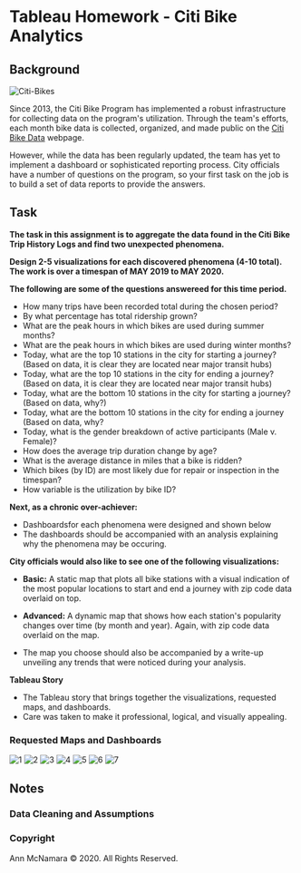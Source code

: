 # Tableau Homework - Citi Bike Analytics

## Background

![Citi-Bikes](Images/bike.jpeg)

Since 2013, the Citi Bike Program has implemented a robust infrastructure for collecting data on the program's utilization. Through the team's efforts, each month bike data is collected, organized, and made public on the [Citi Bike Data](https://www.citibikenyc.com/system-data) webpage.

However, while the data has been regularly updated, the team has yet to implement a dashboard or sophisticated reporting process. City officials have a number of questions on the program, so your first task on the job is to build a set of data reports to provide the answers.

## Task

**The task in this assignment is to aggregate the data found in the Citi Bike Trip History Logs and find two unexpected phenomena.** 

**Design 2-5 visualizations for each discovered phenomena (4-10 total). The work is over a timespan of MAY 2019 to MAY 2020.** 

**The following are some of the questions answereed for this time period.**

* How many trips have been recorded total during the chosen period?
* By what percentage has total ridership grown?
* What are the peak hours in which bikes are used during summer months?
* What are the peak hours in which bikes are used during winter months?
* Today, what are the top 10 stations in the city for starting a journey? (Based on data, it is clear they are located near major transit hubs)
* Today, what are the top 10 stations in the city for ending a journey? (Based on data, it is clear they are located near major transit hubs)
* Today, what are the bottom 10 stations in the city for starting a journey? (Based on data, why?)
* Today, what are the bottom 10 stations in the city for ending a journey (Based on data, why?
* Today, what is the gender breakdown of active participants (Male v. Female)?
* How does the average trip duration change by age?
* What is the average distance in miles that a bike is ridden?
* Which bikes (by ID) are most likely due for repair or inspection in the timespan?
* How variable is the utilization by bike ID?

**Next, as a chronic over-achiever:**

* Dashboardsfor each phenomena were designed and shown below
* The dashboards should be accompanied with an analysis explaining why the phenomena may be occuring. 

**City officials would also like to see one of the following visualizations:**

* **Basic:** A static map that plots all bike stations with a visual indication of the most popular locations to start and end a journey with zip code data overlaid on top.

* **Advanced:** A dynamic map that shows how each station's popularity changes over time (by month and year). Again, with zip code data overlaid on the map.

* The map you choose should also be accompanied by a write-up unveiling any trends that were noticed during your analysis.

**Tableau Story**

* The Tableau story that brings together the visualizations, requested maps, and dashboards.
* Care was taken to  make it professional, logical, and visually appealing. 

### Requested Maps and Dashboards

![1](Images/1.StationMap.png)
![2](Images/2.StationThreshold.png)
![3](Images/3.PeaksInCommute.png)
![4](Images/4.BikeMaint1.png)
![5](Images/5.DailyRiders.png)
![6](Images/6.MostPopStations.png)
![7](Images/8.RiderDemo.png)


## Notes
### Data Cleaning and Assumptions


### Copyright

Ann McNamara © 2020. All Rights Reserved.
